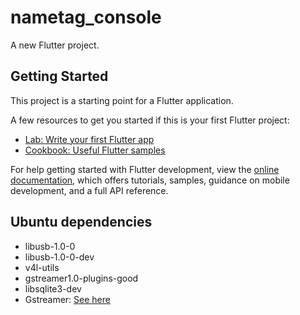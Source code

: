 # nametag_console

A new Flutter project.

## Getting Started

This project is a starting point for a Flutter application.

A few resources to get you started if this is your first Flutter project:

- [Lab: Write your first Flutter app](https://docs.flutter.dev/get-started/codelab)
- [Cookbook: Useful Flutter samples](https://docs.flutter.dev/cookbook)

For help getting started with Flutter development, view the
[online documentation](https://docs.flutter.dev/), which offers tutorials,
samples, guidance on mobile development, and a full API reference.

## Ubuntu dependencies

- libusb-1.0-0
- libusb-1.0-0-dev
- v4l-utils
- gstreamer1.0-plugins-good
- libsqlite3-dev
- Gstreamer: [See here](https://gstreamer.freedesktop.org/documentation/installing/on-linux.html?gi-language=c)